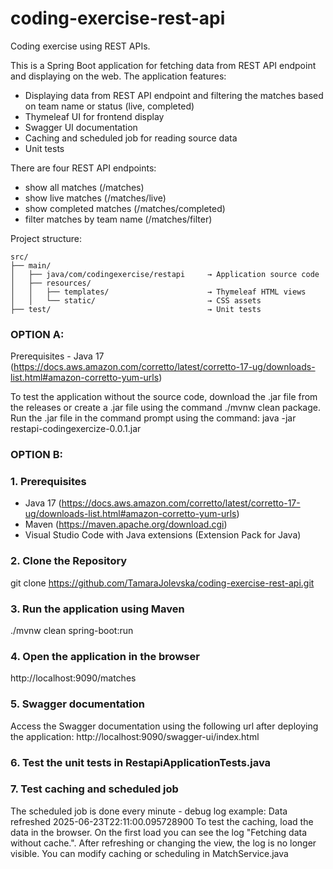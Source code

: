 # coding-exercise-rest-api
Coding exercise using REST APIs.

This is a Spring Boot application for fetching data from REST API endpoint and displaying on the web. The application features:
- Displaying data from REST API endpoint and filtering the matches based on team name or status (live, completed)
- Thymeleaf UI for frontend display
- Swagger UI documentation
- Caching and scheduled job for reading source data
- Unit tests

There are four REST API endpoints:
- show all matches (/matches)
- show live matches (/matches/live)
- show completed matches (/matches/completed)
- filter matches by team name (/matches/filter)

Project structure:
```
src/
├── main/
│   ├── java/com/codingexercise/restapi     → Application source code
│   ├── resources/
│   │   ├── templates/                      → Thymeleaf HTML views
│   │   └── static/                         → CSS assets
├── test/                                   → Unit tests
```

### OPTION A:
Prerequisites - Java 17 (https://docs.aws.amazon.com/corretto/latest/corretto-17-ug/downloads-list.html#amazon-corretto-yum-urls)

To test the application without the source code, download the .jar file from the releases or create a .jar file using the command ./mvnw clean package.
Run the .jar file in the command prompt using the command:
java -jar restapi-codingexercize-0.0.1.jar

### OPTION B:

### 1. Prerequisites

- Java 17 (https://docs.aws.amazon.com/corretto/latest/corretto-17-ug/downloads-list.html#amazon-corretto-yum-urls)
- Maven (https://maven.apache.org/download.cgi)
- Visual Studio Code with Java extensions (Extension Pack for Java)

### 2. Clone the Repository

git clone https://github.com/TamaraJolevska/coding-exercise-rest-api.git

### 3. Run the application using Maven

 ./mvnw clean spring-boot:run 


### 4. Open the application in the browser

http://localhost:9090/matches

### 5. Swagger documentation

Access the Swagger documentation using the following url after deploying the application: http://localhost:9090/swagger-ui/index.html

### 6. Test the unit tests in RestapiApplicationTests.java

### 7. Test caching and scheduled job
The scheduled job is done every minute - debug log example: Data refreshed 2025-06-23T22:11:00.095728900
To test the caching, load the data in the browser. On the first load you can see the log "Fetching data without cache.". After refreshing or changing the view, the log is 
no longer visible.
You can modify caching or scheduling in MatchService.java

